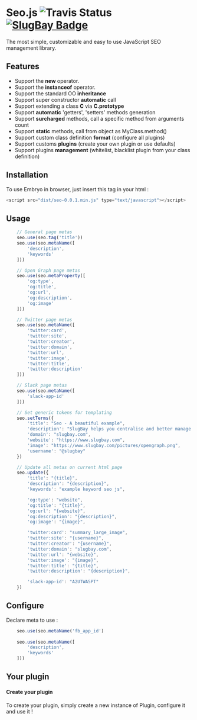 # Seo.js ![Travis Status](https://travis-ci.org/oOthkOo/seo.js.png) [![SlugBay Badge](https://www.slugbay.com/pictures/badges/slugbay-simple.svg)](https://www.slugbay.com)

The most simple, customizable and easy to use JavaScript SEO management library.

Features
-----
 * Support the **new** operator.
 * Support the **instanceof** operator.
 * Support the standard OO **inheritance**
 * Support super constructor **automatic** call
 * Support extending a class **C** via **C.prototype**
 * Support **automatic** 'getters', 'setters' methods generation
 * Support **surcharged** methods, call a specific method from arguments count
 * Support **static** methods, call from object as MyClass.method()
 * Support custom class definition **format** (configure all plugins)
 * Support customs **plugins** (create your own plugin or use defaults)
 * Support plugins **management** (whitelist, blacklist plugin from your class definition)

Installation
-----
To use Embryo in browser, just insert this tag in your html :

```javascript
<script src="dist/seo-0.0.1.min.js" type="text/javascript"></script>
```

Usage
-----

```javascript
    // General page metas
    seo.use(seo.tag('title'))
    seo.use(seo.metaName([
        'description',
        'keywords'
    ]))

    // Open Graph page metas
    seo.use(seo.metaProperty([
        'og:type',
        'og:title',
        'og:url',
        'og:description',
        'og:image'
    ]))

    // Twitter page metas
    seo.use(seo.metaName([
        'twitter:card',
        'twitter:site',
        'twitter:creator',
        'twitter:domain',
        'twitter:url',
        'twitter:image',
        'twitter:title',
        'twitter:description'
    ]))

    // Slack page metas
    seo.use(seo.metaName([
        'slack-app-id'
    ]))

    // Set generic tokens for templating
    seo.setTerms({
        'title': "Seo - A beautiful example",
        'description': "SlugBay helps you centralise and better manage all your resources, and discover new interesting material more quickly",
        'domain': "slugbay.com",
        'website': "https://www.slugbay.com",
        'image': "https://www.slugbay.com/pictures/opengraph.png",
        'username': "@slugbay"
    })

    // Update all metas on current html page
    seo.update({
        'title': "{title}",
        'description': "{description}",
        'keywords': "example keyword seo js",

        'og:type': "website",
        'og:title': "{title}",
        'og:url': "{website}",
        'og:description': "{description}",
        'og:image': "{image}",

        'twitter:card': "summary_large_image",
        'twitter:site': "{username}",
        'twitter:creator': "{username}",
        'twitter:domain': "slugbay.com",
        'twitter:url': "{website}",
        'twitter:image': "{image}",
        'twitter:title': "{title}",
        'twitter:description': "{description}",

        'slack-app-id': "A2UTWA5PT"
    })

```

Configure
-----
Declare meta to use :

```javascript
    seo.use(seo.metaName('fb_app_id')
    
    seo.use(seo.metaName([
        'description',
        'keywords'
    ]))
```

Your plugin
-----
<h4>Create your plugin</h4>
To create your plugin, simply create a new instance of Plugin, configure it and use it !

